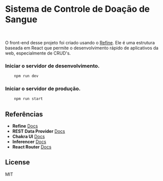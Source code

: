 # Sistema de Controle de Doação de Sangue

<br/>

O front-end desse projeto foi criado usando o [Refine](https://github.com/pankod/refine). Ele é uma estrutura baseada em React que permite o desenvolvimento rápido de aplicativos da web, especialmente de CRUD's.



### Iniciar o servidor de desenvolvimento.

```bash
    npm run dev
```

### Iniciar o servidor de produção.

```bash
    npm run start
```

## Referências

- **Refine** [Docs]([https://refine.dev/docs/core/providers/data-provider/#overview](https://refine.dev/docs/))
- **REST Data Provider** [Docs](https://refine.dev/docs/core/providers/data-provider/#overview)
- **Chakra UI** [Docs](https://refine.dev/docs/)
- **Inferencer** [Docs](https://refine.dev/docs/packages/documentation/inferencer)
- **React Router** [Docs](https://refine.dev/docs/core/providers/router-provider/)

## License

MIT
